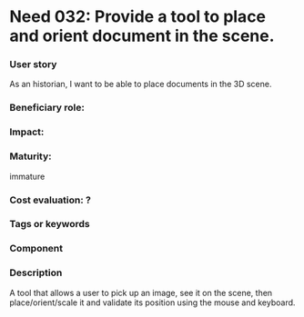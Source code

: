 
# Need 032: Provide a tool to place and orient document in the scene.

### User story

As an historian, I want to be able to place documents in the 3D scene.

### Beneficiary role: 

### Impact: 


### Maturity: 
immature

### Cost evaluation: ?

### Tags or keywords

### Component


### Description
A tool that allows a user to pick up an image, see it on the scene, then place/orient/scale it and validate its position using the mouse and keyboard.
